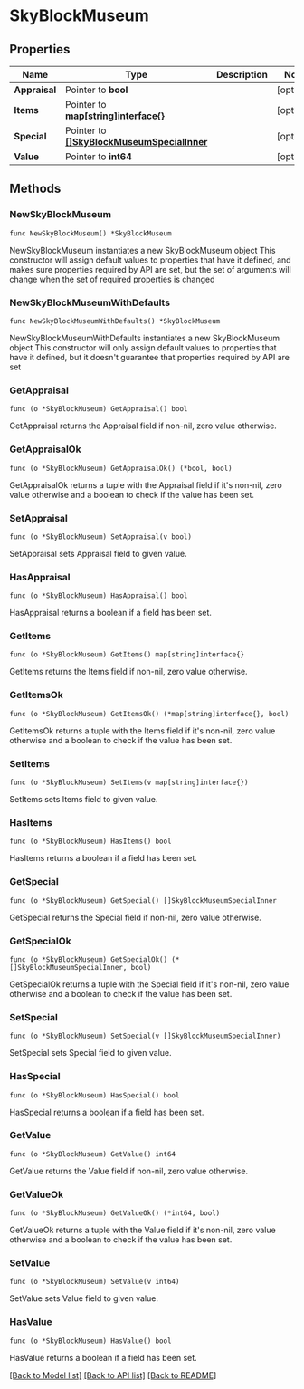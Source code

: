 # SkyBlockMuseum

## Properties

Name | Type | Description | Notes
------------ | ------------- | ------------- | -------------
**Appraisal** | Pointer to **bool** |  | [optional] 
**Items** | Pointer to **map[string]interface{}** |  | [optional] 
**Special** | Pointer to [**[]SkyBlockMuseumSpecialInner**](SkyBlockMuseumSpecialInner.md) |  | [optional] 
**Value** | Pointer to **int64** |  | [optional] 

## Methods

### NewSkyBlockMuseum

`func NewSkyBlockMuseum() *SkyBlockMuseum`

NewSkyBlockMuseum instantiates a new SkyBlockMuseum object
This constructor will assign default values to properties that have it defined,
and makes sure properties required by API are set, but the set of arguments
will change when the set of required properties is changed

### NewSkyBlockMuseumWithDefaults

`func NewSkyBlockMuseumWithDefaults() *SkyBlockMuseum`

NewSkyBlockMuseumWithDefaults instantiates a new SkyBlockMuseum object
This constructor will only assign default values to properties that have it defined,
but it doesn't guarantee that properties required by API are set

### GetAppraisal

`func (o *SkyBlockMuseum) GetAppraisal() bool`

GetAppraisal returns the Appraisal field if non-nil, zero value otherwise.

### GetAppraisalOk

`func (o *SkyBlockMuseum) GetAppraisalOk() (*bool, bool)`

GetAppraisalOk returns a tuple with the Appraisal field if it's non-nil, zero value otherwise
and a boolean to check if the value has been set.

### SetAppraisal

`func (o *SkyBlockMuseum) SetAppraisal(v bool)`

SetAppraisal sets Appraisal field to given value.

### HasAppraisal

`func (o *SkyBlockMuseum) HasAppraisal() bool`

HasAppraisal returns a boolean if a field has been set.

### GetItems

`func (o *SkyBlockMuseum) GetItems() map[string]interface{}`

GetItems returns the Items field if non-nil, zero value otherwise.

### GetItemsOk

`func (o *SkyBlockMuseum) GetItemsOk() (*map[string]interface{}, bool)`

GetItemsOk returns a tuple with the Items field if it's non-nil, zero value otherwise
and a boolean to check if the value has been set.

### SetItems

`func (o *SkyBlockMuseum) SetItems(v map[string]interface{})`

SetItems sets Items field to given value.

### HasItems

`func (o *SkyBlockMuseum) HasItems() bool`

HasItems returns a boolean if a field has been set.

### GetSpecial

`func (o *SkyBlockMuseum) GetSpecial() []SkyBlockMuseumSpecialInner`

GetSpecial returns the Special field if non-nil, zero value otherwise.

### GetSpecialOk

`func (o *SkyBlockMuseum) GetSpecialOk() (*[]SkyBlockMuseumSpecialInner, bool)`

GetSpecialOk returns a tuple with the Special field if it's non-nil, zero value otherwise
and a boolean to check if the value has been set.

### SetSpecial

`func (o *SkyBlockMuseum) SetSpecial(v []SkyBlockMuseumSpecialInner)`

SetSpecial sets Special field to given value.

### HasSpecial

`func (o *SkyBlockMuseum) HasSpecial() bool`

HasSpecial returns a boolean if a field has been set.

### GetValue

`func (o *SkyBlockMuseum) GetValue() int64`

GetValue returns the Value field if non-nil, zero value otherwise.

### GetValueOk

`func (o *SkyBlockMuseum) GetValueOk() (*int64, bool)`

GetValueOk returns a tuple with the Value field if it's non-nil, zero value otherwise
and a boolean to check if the value has been set.

### SetValue

`func (o *SkyBlockMuseum) SetValue(v int64)`

SetValue sets Value field to given value.

### HasValue

`func (o *SkyBlockMuseum) HasValue() bool`

HasValue returns a boolean if a field has been set.


[[Back to Model list]](../README.md#documentation-for-models) [[Back to API list]](../README.md#documentation-for-api-endpoints) [[Back to README]](../README.md)


